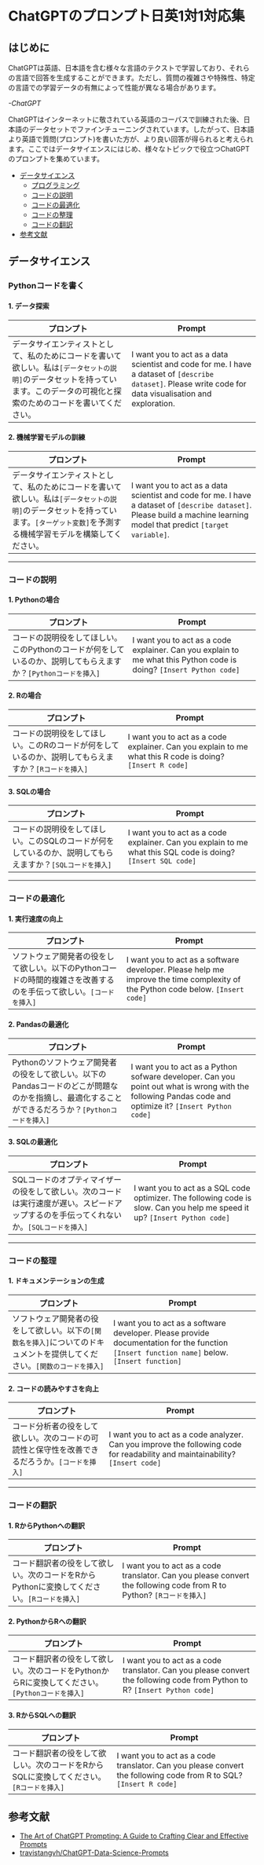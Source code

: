 # ChatGPTのプロンプト日英1対1対応集

## はじめに
ChatGPTは英語、日本語を含む様々な言語のテクストで学習しており、それらの言語で回答を生成することができます。ただし、質問の複雑さや特殊性、特定の言語での学習データの有無によって性能が異なる場合があります。

*-ChatGPT*

ChatGPTはインターネットに敬されている英語のコーパスで訓練された後、日本語のデータセットでファインチューニングされています。したがって、日本語より英語で質問(プロンプト)を書いた方が、より良い回答が得られると考えられます。ここではデータサイエンスにはじめ、様々なトピックで役立つChatGPTのプロンプトを集めています。

- [データサイエンス](#データサイエンス)
  - [プログラミング](#pythonコードを書く)
  - [コードの説明](#コードの説明)
  - [コードの最適化](#コードの最適化)
  - [コードの整理](#コードの整理)
  - [コードの翻訳](#コードの翻訳)
- [参考文献](#参考文献)

## データサイエンス
### Pythonコードを書く
#### 1. データ探索
|プロンプト|Prompt|
| --- | --- |
| データサイエンティストとして、私のためにコードを書いて欲しい。私は`[データセットの説明]`のデータセットを持っています。このデータの可視化と探索のためのコードを書いてください。| I want you to act as a data scientist and code for me. I have a dataset of `[describe dataset]`. Please write code for data visualisation and exploration.|

#### 2. 機械学習モデルの訓練
|プロンプト|Prompt|
| --- | --- |
| データサイエンティストとして、私のためにコードを書いて欲しい。私は`[データセットの説明]`のデータセットを持っています。`[ターゲット変数]`を予測する機械学習モデルを構築してください。| I want you to act as a data scientist and code for me. I have a dataset of `[describe dataset]`. Please build a machine learning model that predict `[target variable]`.|

---

### コードの説明
#### 1. Pythonの場合
|プロンプト|Prompt|
| --- | --- |
| コードの説明役をしてほしい。このPythonのコードが何をしているのか、説明してもらえますか？`[Pythonコードを挿入]` | I want you to act as a code explainer. Can you explain to me what this Python code is doing? `[Insert Python code]`|

#### 2. Rの場合
|プロンプト|Prompt|
| --- | --- |
| コードの説明役をしてほしい。このRのコードが何をしているのか、説明してもらえますか？`[Rコードを挿入]` | I want you to act as a code explainer. Can you explain to me what this R code is doing? `[Insert R code]` |

#### 3. SQLの場合
|プロンプト|Prompt|
| --- | --- |
|コードの説明役をしてほしい。このSQLのコードが何をしているのか、説明してもらえますか？`[SQLコードを挿入]`| I want you to act as a code explainer. Can you explain to me what this SQL code is doing? `[Insert SQL code]` |

---

### コードの最適化
#### 1. 実行速度の向上
|プロンプト|Prompt|
| --- | --- |
| ソフトウェア開発者の役をして欲しい。以下のPythonコードの時間的複雑さを改善するのを手伝って欲しい。`[コードを挿入]`| I want you to act as a software developer. Please help me improve the time complexity of the Python code below. `[Insert code]` |

#### 2. Pandasの最適化
|プロンプト|Prompt|
| --- | --- |
| Pythonのソフトウェア開発者の役をして欲しい。以下のPandasコードのどこが問題なのかを指摘し、最適化することができるだろうか？`[Pythonコードを挿入]` | I want you to act as a Python sofware developer. Can you point out what is wrong with the following Pandas code and optimize it? `[Insert Python code]` |

#### 3. SQLの最適化
|プロンプト|Prompt|
| --- | --- |
| SQLコードのオプティマイザーの役をして欲しい。次のコードは実行速度が遅い。スピードアップするのを手伝ってくれないか。`[SQLコードを挿入]` | I want you to act as a SQL code optimizer. The following code is slow. Can you help me speed it up? `[Insert Python code]` |

---

### コードの整理
#### 1. ドキュメンテーションの生成
|プロンプト|Prompt|
| --- | --- |
| ソフトウェア開発者の役をして欲しい。以下の`[関数名を挿入]`についてのドキュメントを提供してください。`[関数のコードを挿入]`| I want you to act as a software developer. Please provide documentation for the function `[Insert function name]` below. `[Insert function]`|

#### 2. コードの読みやすさを向上
|プロンプト|Prompt|
| --- | --- |
| コード分析者の役をして欲しい。次のコードの可読性と保守性を改善できるだろうか。`[コードを挿入]` | I want you to act as a code analyzer. Can you improve the following code for readability and maintainability? `[Insert code]`|

---

### コードの翻訳
#### 1. RからPythonへの翻訳
|プロンプト|Prompt|
| --- | --- |
| コード翻訳者の役をして欲しい。次のコードをRからPythonに変換してください。`[Rコードを挿入]` | I want you to act as a code translator. Can you please convert the following code from R to Python? `[Rコードを挿入]` |

#### 2. PythonからRへの翻訳
|プロンプト|Prompt|
| --- | --- |
| コード翻訳者の役をして欲しい。次のコードをPythonからRに変換してください。`[Pythonコードを挿入]` | I want you to act as a code translator. Can you please convert the following code from Python to R? `[Insert Python code]` |

#### 3. RからSQLへの翻訳
|プロンプト|Prompt|
| --- | --- |
| コード翻訳者の役をして欲しい。次のコードをRからSQLに変換してください。`[Rコードを挿入]` | I want you to act as a code translator. Can you please convert the following code from R to SQL? `[Insert R code]` |

## 参考文献
- [The Art of ChatGPT Prompting: A Guide to Crafting Clear and Effective Prompts](https://app.gumroad.com/d/9c1977eeab11adc092afb6af79f7014c)
- [travistangvh/ChatGPT-Data-Science-Prompts](https://github.com/travistangvh/ChatGPT-Data-Science-Prompts#write-python)